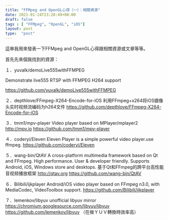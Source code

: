 ```yaml
---
title: "FFMpeg and OpenGL心得（一）：相關資源"
date: 2021-01-24T23:28:49+08:00
draft: false
tags : [ "FFMpeg", "OpenGL", "iOS"]
layout: post
type:  "post"
---
```


這串我用來發表一下FFMpeg and OpenGL心得跟相關資源或文章等等。


首先先來個我找到的資源：


１．yuvalk/demoLive555withFFMPEG

Demonstrate live555 RTSP with FFMPEG H264 support

https://github.com/yuvalk/demoLive555withFFMPEG


２．depthlove/FFmpeg-X264-Encode-for-iOS
利用FFmpeg+x264将iOS摄像头实时视频流编码为h264文件
https://github.com/depthlove/FFmpeg-X264-Encode-for-iOS


３．tmm1/mpv-player
Video player based on MPlayer/mplayer2 http://mpv.io
https://github.com/tmm1/mpv-player


４．coderyi/Eleven
Eleven Player is a simple powerful video player.use ffmpeg.
https://github.com/coderyi/Eleven


５．wang-bin/QtAV
A cross-platform multimedia framework based on Qt and FFmpeg. High performance. User & developer friendly. Supports Android, iOS, Windows store and desktops. 基于Qt和FFmpeg的跨平台高性能音视频播放框架 http://qtav.org
https://github.com/wang-bin/QtAV


６．Bilibili/ijkplayer
Android/iOS video player based on FFmpeg n3.0, with MediaCodec, VideoToolbox support.
https://github.com/Bilibili/ijkplayer


７．lemenkov/libyuv
unofficial libyuv mirror https://chromium.googlesource.com/libyuv/libyuv
https://github.com/lemenkov/libyuv
（在做ＹＵＶ轉換時效率高）
